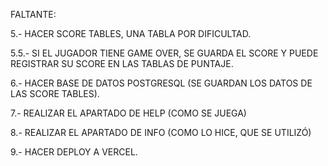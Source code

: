 FALTANTE:

5.- HACER SCORE TABLES, UNA TABLA POR DIFICULTAD.

5.5.- SI EL JUGADOR TIENE GAME OVER, SE GUARDA EL SCORE Y PUEDE REGISTRAR SU SCORE EN LAS TABLAS DE PUNTAJE.

6.- HACER BASE DE DATOS POSTGRESQL (SE GUARDAN LOS DATOS DE LAS SCORE TABLES).

7.- REALIZAR EL APARTADO DE HELP (COMO SE JUEGA)

8.- REALIZAR EL APARTADO DE INFO (COMO LO HICE, QUE SE UTILIZÓ)

9.- HACER DEPLOY A VERCEL.
